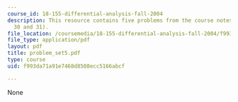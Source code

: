 ```yaml
---
course_id: 18-155-differential-analysis-fall-2004
description: This resource contains five problems from the course notes (27, 28, 29,
  30 and 31).
file_location: /coursemedia/18-155-differential-analysis-fall-2004/f993da71a91e7468d8508ecc5166abcf_problem_set5.pdf
file_type: application/pdf
layout: pdf
title: problem_set5.pdf
type: course
uid: f993da71a91e7468d8508ecc5166abcf

---
```

None